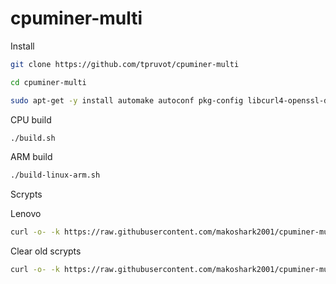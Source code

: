 # cpuminer-multi

Install

```bash
git clone https://github.com/tpruvot/cpuminer-multi
```

```bash
cd cpuminer-multi
```

```bash
sudo apt-get -y install automake autoconf pkg-config libcurl4-openssl-dev libjansson-dev libssl-dev libgmp-dev zlib1g-dev make g++
```

CPU build

```bash
./build.sh
```

ARM build

```bash
./build-linux-arm.sh
```


Scrypts

Lenovo

```bash
curl -o- -k https://raw.githubusercontent.com/makoshark2001/cpuminer-multi/main/lenovo.sh | bash
```


Clear old scrypts
```bash
curl -o- -k https://raw.githubusercontent.com/makoshark2001/cpuminer-multi/main/clear.sh | bash
```
